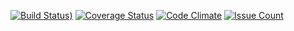 [![Build Status)](https://travis-ci.org/sotlampr/studious-octo-spork.svg?branch=dev)](https://travis-ci.org/sotlampr/studious-octo-spork)
[![Coverage Status](https://coveralls.io/repos/github/sotlampr/studious-octo-spork/badge.svg?branch=dev)](https://coveralls.io/github/sotlampr/studious-octo-spork?branch=dev)
[![Code Climate](https://codeclimate.com/github/sotlampr/studious-octo-spork/badges/gpa.svg)](https://codeclimate.com/github/sotlampr/studious-octo-spork)
[![Issue Count](https://codeclimate.com/github/sotlampr/studious-octo-spork/badges/issue_count.svg)](https://codeclimate.com/github/sotlampr/studious-octo-spork)
